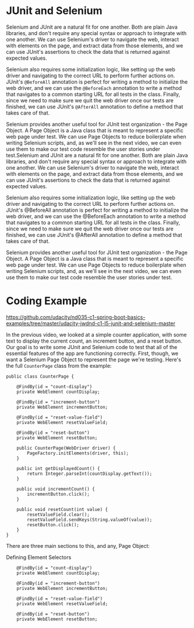 # JUnit and Selenium

Selenium and JUnit are a natural fit for one another. Both are plain Java libraries, and don't require any special syntax or approach to integrate with one another. We can use Selenium's driver to navigate the web, interact with elements on the page, and extract data from those elements, and we can use JUnit's assertions to check the data that is returned against expected values.

Selenium also requires some initialization logic, like setting up the web driver and navigating to the correct URL to perform further actions on. JUnit's ```@BeforeAll``` annotation is perfect for writing a method to initialize the web driver, and we can use the ```@BeforeEach``` annotation to write a method that navigates to a common starting URL for all tests in the class. Finally, since we need to make sure we quit the web driver once our tests are finished, we can use JUnit's ```@AfterAll``` annotation to define a method that takes care of that.

Selenium provides another useful tool for JUnit test organization - the Page Object. A Page Object is a Java class that is meant to represent a specific web page under test. We can use Page Objects to reduce boilerplate when writing Selenium scripts, and, as we'll see in the next video, we can even use them to make our test code resemble the user stories under test.Selenium and JUnit are a natural fit for one another. Both are plain Java libraries, and don't require any special syntax or approach to integrate with one another. We can use Selenium's driver to navigate the web, interact with elements on the page, and extract data from those elements, and we can use JUnit's assertions to check the data that is returned against expected values.

Selenium also requires some initialization logic, like setting up the web driver and navigating to the correct URL to perform further actions on. JUnit's @BeforeAll annotation is perfect for writing a method to initialize the web driver, and we can use the @BeforeEach annotation to write a method that navigates to a common starting URL for all tests in the class. Finally, since we need to make sure we quit the web driver once our tests are finished, we can use JUnit's @AfterAll annotation to define a method that takes care of that.

Selenium provides another useful tool for JUnit test organization - the Page Object. A Page Object is a Java class that is meant to represent a specific web page under test. We can use Page Objects to reduce boilerplate when writing Selenium scripts, and, as we'll see in the next video, we can even use them to make our test code resemble the user stories under test.


# Coding Example
https://github.com/udacity/nd035-c1-spring-boot-basics-examples/tree/master/udacity-jwdnd-c1-l5-junit-and-selenium-master

In the previous video, we looked at a simple counter application, with some text to display the current count, an increment button, and a reset button. Our goal is to write some JUnit and Selenium code to test that all of the essential features of the app are functioning correctly. First, though, we want a Selenium Page Object to represent the page we're testing. Here's the full ```CounterPage``` class from the example:

```
public class CounterPage {

    @FindBy(id = "count-display")
    private WebElement countDisplay;

    @FindBy(id = "increment-button")
    private WebElement incrementButton;

    @FindBy(id = "reset-value-field")
    private WebElement resetValueField;

    @FindBy(id = "reset-button")
    private WebElement resetButton;

    public CounterPage(WebDriver driver) {
        PageFactory.initElements(driver, this);
    }

    public int getDisplayedCount() {
        return Integer.parseInt(countDisplay.getText());
    }

    public void incrementCount() {
        incrementButton.click();
    }

    public void resetCount(int value) {
        resetValueField.clear();
        resetValueField.sendKeys(String.valueOf(value));
        resetButton.click();
    }
}
```

There are three main sections to this, and any, Page Object:

Defining Element Selectors 
```
    @FindBy(id = "count-display") 
    private WebElement countDisplay;

    @FindBy(id = "increment-button")
    private WebElement incrementButton;

    @FindBy(id = "reset-value-field")
    private WebElement resetValueField;

    @FindBy(id = "reset-button")
    private WebElement resetButton;
```


